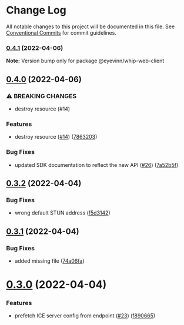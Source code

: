 # Change Log

All notable changes to this project will be documented in this file.
See [Conventional Commits](https://conventionalcommits.org) for commit guidelines.

### [0.4.1](https://github.com/Eyevinn/whip/compare/@eyevinn/whip-web-client@0.4.0...@eyevinn/whip-web-client@0.4.1) (2022-04-06)

**Note:** Version bump only for package @eyevinn/whip-web-client





## [0.4.0](https://github.com/Eyevinn/whip/compare/@eyevinn/whip-web-client@0.3.2...@eyevinn/whip-web-client@0.4.0) (2022-04-06)


### ⚠ BREAKING CHANGES

* destroy resource (#14)

### Features

* destroy resource ([#14](https://github.com/Eyevinn/whip/issues/14)) ([7863203](https://github.com/Eyevinn/whip/commit/78632033657c54f3bb4c53067e62edc91d190341))


### Bug Fixes

* updated SDK documentation to reflect the new API ([#26](https://github.com/Eyevinn/whip/issues/26)) ([7a52b5f](https://github.com/Eyevinn/whip/commit/7a52b5f37ff5b25dfde0513488226b4aa3d8d30f))



## [0.3.2](https://github.com/Eyevinn/whip/compare/@eyevinn/whip-web-client@0.3.1...@eyevinn/whip-web-client@0.3.2) (2022-04-04)


### Bug Fixes

* wrong default STUN address ([f5d3142](https://github.com/Eyevinn/whip/commit/f5d3142e97813d3c54aa19a59e54bbf058702405))





## [0.3.1](https://github.com/Eyevinn/whip/compare/@eyevinn/whip-web-client@0.3.0...@eyevinn/whip-web-client@0.3.1) (2022-04-04)


### Bug Fixes

* added missing file ([74a06fa](https://github.com/Eyevinn/whip/commit/74a06fa2caa3b37d5fd1e0c3217312c35e2ba9c2))





# [0.3.0](https://github.com/Eyevinn/whip/compare/@eyevinn/whip-web-client@0.2.1...@eyevinn/whip-web-client@0.3.0) (2022-04-04)


### Features

* prefetch ICE server config from endpoint ([#23](https://github.com/Eyevinn/whip/issues/23)) ([f890665](https://github.com/Eyevinn/whip/commit/f890665c66e35b067ed44a27ed3188457b06cd6b))
